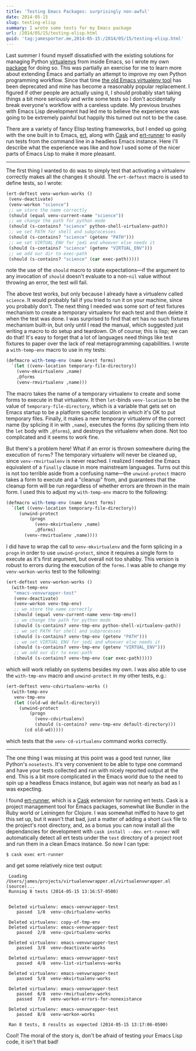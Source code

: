```yaml
---
title: 'Testing Emacs Packages: surprisingly non-awful'
date: 2014-05-15
slug: testing-elisp
summary: I wrote some tests for my Emacs package
url: /2014/05/15/testing-elisp.html
guid: 'tag:jamesporter.me,2014-05-15:/2014/05/15/testing-elisp.html'
---
```


Last summer I found myself dissatisfied with the existing solutions
for managing Python [virtualenvs](https://github.com/pypa/virtualenv)
from inside Emacs, so I wrote my own
[package](https://github.com/porterjamesj/virtualenvwrapper.el) for
doing so. This was partially an exercise for me to learn more about
extending Emacs and partially an attempt to improve my own Python
programming workflow. Since that time
[the old Emacs virtualenv tool](https://github.com/aculich/virtualenv.el)
has been deprecated and mine has become a reasonably popular
replacement. I figured if other people are actually using it, I should
probably start taking things a bit more seriously and write some tests
so I don't accidentally break everyone's workflow with a careless
update. My previous brushes with Emacs Lisp development had led me to
believe the experience was going to be extremely painful but happily this
turned out not to be the case.

There are a variety of fancy Elisp testing frameworks, but I ended up
going with the one built in to Emacs,
[ert](https://www.gnu.org/software/emacs/manual/html_node/ert/index.html),
along with [Cask](http://cask.github.io/) and
[ert-runner](https://github.com/rejeep/ert-runner.el) to easily run
tests from the command line in a headless Emacs instance. Here I'll
describe what the experience was like and how I used some of the nicer
parts of Emacs Lisp to make it more pleasant.

----

The first thing I wanted to do was to simply test that activating a
virtualenv correctly makes all the changes it should. The
`ert-deftest` macro is used to define tests, so I wrote:

```scheme
(ert-deftest venv-workon-works ()
 (venv-deactivate)
 (venv-workon "science")
 ;; we store the name correctly
 (should (equal venv-current-name "science"))
 ;; we change the path for python mode
 (should (s-contains? "science" python-shell-virtualenv-path))
 ;; we set PATH for shell and subprocesses
 (should (s-contains? "science" (getenv "PATH")))
 ;; we set VIRTUAL_ENV for jedi and whoever else needs it
 (should (s-contains? "science" (getenv "VIRTUAL_ENV")))
 ;; we add our dir to exec-path
 (should (s-contains? "science" (car exec-path)))))
```

note the use of the `should` macro to state expectations—if the
argument to any invocation of `should` doesn't evaluate to a non-`nil`
value without throwing an error, the test will fail.

The above test works, but only because I already have a virtualenv
called `science`. It would probably fail if you tried to run it on
your machine, since you probably don't. The next thing I needed was
some sort of test fixtures mechanism to create a temporary virtualenv
for each test and then delete it when the test was done. I was
surprised to find that ert has no such fixtures mechanism built-in,
but only until I read the manual, which suggested just writing a macro
to do setup and teardown. Oh of course; this is lisp; we can do
that!  It's easy to forget that a lot of languages need things like
test fixtures to paper over the lack of real metaprogramming
capabilities. I wrote a `with-temp-env` macro to use in my tests:

```scheme
(defmacro with-temp-env (name &rest forms)
  `(let ((venv-location temporary-file-directory))
    (venv-mkvirtualenv ,name)
    ,@forms
    (venv-rmvirtualenv ,name)))
```

The macro takes the name of a temporary virtualenv to create and some
forms to execute in that virtualenv. It then `let`-binds
`venv-location` to be the value of `temporary-file-directory`, which
is a variable that gets set on Emacs startup to be a platform specific
location in which it's OK to put temporary files. Finally, it makes a
new temporary virtualenv of the correct name (by splicing it in with
`,name`), executes the forms (by splicing them into the `let` body
with `,@forms`), and destroys the virtualenv when done. Not too
complicated and it seems to work fine.

But there's a problem here! What if an error is thrown somewhere
during the execution of `forms`? The temporary virtualenv will never
be cleaned up, since `venv-rmvirtualenv` is never reached.  I realized
I needed the Emacs equivalent of a `finally` clause in more mainstream
languages. Turns out this is not too terrible aside from a confusing
name—the `unwind-protect` macro takes a form to execute and a
"cleanup" from, and guarantees that the cleanup form will be run
regardless of whether errors are thrown in the main form. I used this
to adjust my `with-temp-env` macro to the following:

```scheme
(defmacro with-temp-env (name &rest forms)
  `(let ((venv-location temporary-file-directory))
     (unwind-protect
         (progn
           (venv-mkvirtualenv ,name)
           ,@forms)
       (venv-rmvirtualenv ,name))))
```

I did have to wrap the call to `venv-mkvirtualenv` and the form
splicing in a `progn` in order to use `unwind-protect`, since it
requires a single form to execute as it's first argument, but overall
not too shabby. This version is robust to errors during the execution
of the `forms`. I was able to change my `venv-workon-works` test to
the following:

```scheme
(ert-deftest venv-workon-works ()
  (with-temp-env
   "emacs-venvwrapper-test"
   (venv-deactivate)
   (venv-workon venv-tmp-env)
   ;; we store the name correctly
   (should (equal venv-current-name venv-tmp-env))
   ;; we change the path for python mode
   (should (s-contains? venv-tmp-env python-shell-virtualenv-path))
   ;; we set PATH for shell and subprocesses
   (should (s-contains? venv-tmp-env (getenv "PATH")))
   ;; we set VIRTUAL_ENV for jedi and whoever else needs it
   (should (s-contains? venv-tmp-env (getenv "VIRTUAL_ENV")))
   ;; we add our dir to exec-path
   (should (s-contains? venv-tmp-env (car exec-path)))))
```

which will work reliably on systems besides my own. I was also able to
use the `with-tmp-env` macro and `unwind-protect` in my other tests,
e.g.:

```scheme
(ert-deftest venv-cdvirtualenv-works ()
  (with-temp-env
   venv-tmp-env
   (let ((old-wd default-directory))
     (unwind-protect
         (progn
           (venv-cdvirtualenv)
           (should (s-contains? venv-tmp-env default-directory)))
       (cd old-wd)))))
```

which tests that the `venv-cd-virtualenv` command works correctly.

----

The one thing I was missing at this point was a good test runner, like
Python's `nosetests`.  It's very convenient to be able to type one
command and have your tests collected and run with nicely reported
output at the end. This is a bit more complicated in the Emacs world
due to the need to spin up a headless Emacs instance, but again was
not nearly as bad as I was expecting.

I found [ert-runner](https://github.com/rejeep/ert-runner.el), which
is a [Cask](http://cask.github.io/) extension for running ert tests.
Cask is a project management tool for Emacs packages, somewhat like
Bundler in the Ruby world or Leiningen for Clojure. I was somewhat
miffed to have to get this set up, but it wasn't that bad, just a
matter of adding a short `Cask` file to the project's root directory,
and, as a bonus you can now install all the dependancies for
development with `cask install --dev`. `ert-runner` will automatically
detect all ert tests under the `test` directory of a project root and
run them in a clean Emacs instance. So now I can type:

    $ cask exec ert-runner

and get some relatively nice test output:

     Loading /Users/james/projects/virtualenvwrapper.el/virtualenvwrapper.el (source)...
     Running 8 tests (2014-05-15 13:16:57-0500)


     Deleted virtualenv: emacs-venvwrapper-test
        passed  1/8  venv-cdvirtualenv-works

     Deleted virtualenv: copy-of-tmp-env
     Deleted virtualenv: emacs-venvwrapper-test
        passed  2/8  venv-cpvirtualenv-works

     Deleted virtualenv: emacs-venvwrapper-test
        passed  3/8  venv-deactivate-works

     Deleted virtualenv: emacs-venvwrapper-test
        passed  4/8  venv-list-virtualenvs-works

     Deleted virtualenv: emacs-venvwrapper-test
        passed  5/8  venv-mkvirtualenv-works

     Deleted virtualenv: emacs-venvwrapper-test
        passed  6/8  venv-rmvirtualenv-works
        passed  7/8  venv-workon-errors-for-nonexistance

     Deleted virtualenv: emacs-venvwrapper-test
        passed  8/8  venv-workon-works

     Ran 8 tests, 8 results as expected (2014-05-15 13:17:06-0500)

Cool! The moral of the story is, don't be afraid of testing your
Emacs Lisp code, it isn't that bad!
